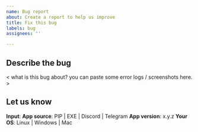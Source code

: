 ```yaml
---
name: Bug report
about: Create a report to help us improve
title: Fix this bug
labels: bug
assignees: ''

---
```


## Describe the bug

< what is this bug about? you can paste some error logs / screenshots here. >

## Let us know

**Input**:         <novel url or query you entered> <!-- What is your novel URL? -->
**App source**:    PIP | EXE | Discord | Telegram <!-- Where did you find this bug? -->
**App version**:   x.y.z  <!-- or the name of the bot -->
**Your OS**:       Linux | Windows | Mac <!-- skip for bots -->
  
